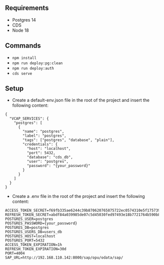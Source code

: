 ## Requirements

- Postgres 14
- CDS
- Node 18

## Commands

- `npm install`
- `npm run deploy:pg:clean`
- `npm run deploy:auth`
- `cds serve`

## Setup

- Create a default-env.json file in the root of the project and insert the following content:

```
{
  "VCAP_SERVICES": {
    "postgres": [
      {
        "name": "postgres",
        "label": "postgres",
        "tags": ["postgres", "database", "plain"],
        "credentials": {
          "host": "localhost",
          "port": 5432,
          "database": "cds_db",
          "user": "postgres",
          "password": "{your_password}"
        }
      }
    ]
  }
}
```

- Create a .env file in the root of the project and insert the following content:

```
ACCESS_TOKEN_SECRET=f69fb335ae6244c39b870620765875722ec0574310e5f1757392e03795d164de
REFRESH_TOKEN_SECRET=abdf84a039985de07c5d45030fed97493e18b7721764b590b8eb514aa2ba27fb
POSTGRES_USER=postgres
POSTGRES_PASSWORD={your_password}
POSTGRES_DB=postgres
POSTGRES_USERS_DB=users_db
POSTGRES_HOST=localhost
POSTGRES_PORT=5432
ACCESS_TOKEN_EXPIRATION=1h
REFRESH_TOKEN_EXPIRATION=30d
PORT=4004
SAP_URL=http://192.168.110.142:8000/sap/opu/odata/sap/
```
